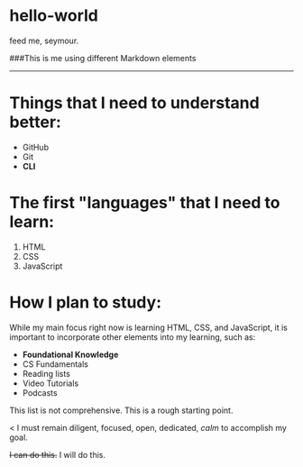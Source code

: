# hello-world
feed me, seymour.

###This is me using different Markdown elements

-----------------------

# Things that I need to **understand** better:

  - GitHub
  - Git
  - **CLI**

# The first "languages" that I need to learn:

  1. HTML
  2. CSS
  3. JavaScript

# How I plan to study:

While my main focus right now is learning HTML, CSS, and JavaScript, it is important to incorporate other elements into my learning, such as:

  - **Foundational Knowledge**
  - CS Fundamentals
  - Reading lists
  - Video Tutorials
  - Podcasts

This list is not comprehensive. This is a rough starting point.

< I must remain diligent, focused, open, dedicated, *calm* to accomplish my goal.

~~I can do this.~~ I will do this.
